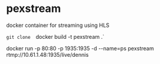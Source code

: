 # pexstream
docker container for streaming using HLS

`git clone 
`docker build -t pexstream .`

docker run -p 80:80 -p 1935:1935 -d --name=ps pexstream
rtmp://10.61.1.48:1935/live/dennis
